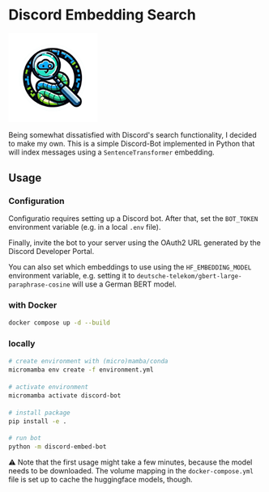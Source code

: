 # Discord Embedding Search

<img src="logo.png" width="35%">

Being somewhat dissatisfied with Discord's search functionality, I decided to make my own.
This is a simple Discord-Bot implemented in Python that will index messages using a `SentenceTransformer` embedding.

## Usage

### Configuration

Configuratio requires setting up a Discord bot.
After that, set the `BOT_TOKEN` environment variable (e.g. in a local `.env` file).

Finally, invite the bot to your server using the OAuth2 URL generated by the Discord Developer Portal.

You can also set which embeddings to use using the `HF_EMBEDDING_MODEL` environment variable, e.g. setting it to `deutsche-telekom/gbert-large-paraphrase-cosine` will use a German BERT model.

### with Docker

```bash
docker compose up -d --build
```

### locally

```bash
# create environment with (micro)mamba/conda
micromamba env create -f environment.yml

# activate environment
micromamba activate discord-bot

# install package
pip install -e .

# run bot
python -m discord-embed-bot
```

:warning: Note that the first usage might take a few minutes, because the model needs to be downloaded.
The volume mapping in the `docker-compose.yml` file is set up to cache the huggingface models, though.
